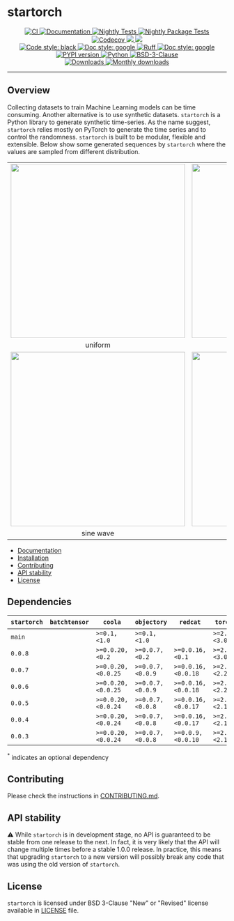 # startorch

<p align="center">
    <a href="https://github.com/durandtibo/startorch/actions">
        <img alt="CI" src="https://github.com/durandtibo/startorch/workflows/CI/badge.svg">
    </a>
    <a href="https://durandtibo.github.io/startorch/">
        <img alt="Documentation" src="https://github.com/durandtibo/startorch/workflows/Documentation/badge.svg">
    </a>
    <a href="https://github.com/durandtibo/startorch/actions">
        <img alt="Nightly Tests" src="https://github.com/durandtibo/startorch/workflows/Nightly%20Tests/badge.svg">
    </a>
    <a href="https://github.com/durandtibo/startorch/actions">
        <img alt="Nightly Package Tests" src="https://github.com/durandtibo/startorch/workflows/Nightly%20Package%20Tests/badge.svg">
    </a>
    <br/>
    <a href="https://codecov.io/gh/durandtibo/startorch">
        <img alt="Codecov" src="https://codecov.io/gh/durandtibo/startorch/branch/main/graph/badge.svg">
    </a>
    <a href="https://codeclimate.com/github/durandtibo/startorch/maintainability">
        <img src="https://api.codeclimate.com/v1/badges/05a12c503bf3be80a00b/maintainability" />
    </a>
    <a href="https://codeclimate.com/github/durandtibo/startorch/test_coverage">
        <img src="https://api.codeclimate.com/v1/badges/05a12c503bf3be80a00b/test_coverage" />
    </a>
    <br/>
    <a href="https://github.com/psf/black">
        <img  alt="Code style: black" src="https://img.shields.io/badge/code%20style-black-000000.svg">
    </a>
    <a href="https://google.github.io/styleguide/pyguide.html#s3.8-comments-and-docstrings">
        <img  alt="Doc style: google" src="https://img.shields.io/badge/%20style-google-3666d6.svg">
    </a>
    <a href="https://github.com/astral-sh/ruff">
        <img src="https://img.shields.io/endpoint?url=https://raw.githubusercontent.com/astral-sh/ruff/main/assets/badge/v2.json" alt="Ruff" style="max-width:100%;">
    </a>
    <a href="https://github.com/guilatrova/tryceratops">
        <img  alt="Doc style: google" src="https://img.shields.io/badge/try%2Fexcept%20style-tryceratops%20%F0%9F%A6%96%E2%9C%A8-black">
    </a>
    <br/>
    <a href="https://pypi.org/project/startorch/">
        <img alt="PYPI version" src="https://img.shields.io/pypi/v/startorch">
    </a>
    <a href="https://pypi.org/project/startorch/">
        <img alt="Python" src="https://img.shields.io/pypi/pyversions/startorch.svg">
    </a>
    <a href="https://opensource.org/licenses/BSD-3-Clause">
        <img alt="BSD-3-Clause" src="https://img.shields.io/pypi/l/startorch">
    </a>
    <br/>
    <a href="https://pepy.tech/project/startorch">
        <img  alt="Downloads" src="https://static.pepy.tech/badge/startorch">
    </a>
    <a href="https://pepy.tech/project/startorch">
        <img  alt="Monthly downloads" src="https://static.pepy.tech/badge/startorch/month">
    </a>
    <br/>
</p>

---

## Overview

Collecting datasets to train Machine Learning models can be time consuming.
Another alternative is to use synthetic datasets.
`startorch` is a Python library to generate synthetic time-series.
As the name suggest, `startorch` relies mostly on PyTorch to generate the time series and to control
the randomness.
`startorch` is built to be modular, flexible and extensible.
Below show some generated sequences by `startorch` where the values are sampled from different
distribution.

<table align="center">
  <tr>
    <td><img src="https://durandtibo.github.io/startorch/assets/figures/uniform.png" width="400" align="center"></td>
    <td><img src="https://durandtibo.github.io/startorch/assets/figures/log-uniform.png" width="400" align="center"></td>
  </tr>
  <tr>
    <td align="center">uniform</td>
    <td align="center">log-uniform</td>
  </tr>
  <tr>
    <td><img src="https://durandtibo.github.io/startorch/assets/figures/sinewave.png" width="400" align="center"></td>
    <td><img src="https://durandtibo.github.io/startorch/assets/figures/wiener.png" width="400" align="center"></td>
  </tr>
  <tr>
    <td align="center">sine wave</td>
    <td align="center">Wiener process</td>
  </tr>
</table>

- [Documentation](https://durandtibo.github.io/startorch/)
- [Installation](https://durandtibo.github.io/startorch/get_started/)
- [Contributing](#contributing)
- [API stability](#api-stability)
- [License](#license)

## Dependencies

| `startorch` | `batchtensor` | `coola`            | `objectory`      | `redcat`           | `torch`      | `matplotlib`<sup>*</sup> | `plotly`<sup>*</sup> | `python`      |
|-------------|---------------|--------------------|------------------|--------------------|--------------|--------------------------|----------------------|---------------|
| `main`      |               | `>=0.1,<1.0`       | `>=0.1,<1.0`     |                    | `>=2.0,<3.0` | `>=3.6,<4.0`             | `>=5.12,<6.0`        | `>=3.9,<3.12` |
| `0.0.8`     |               | `>=0.0.20,<0.2`    | `>=0.0.7,<0.2`   | `>=0.0.16,<0.1`    | `>=2.0,<3.0` | `>=3.6,<4.0`             | `>=5.12,<6.0`        | `>=3.9,<3.12` |
| `0.0.7`     |               | `>=0.0.20,<0.0.25` | `>=0.0.7,<0.0.9` | `>=0.0.16,<0.0.18` | `>=2.0,<2.2` | `>=3.6,<3.9`             | `>=5.12,<5.18`       | `>=3.9,<3.12` |
| `0.0.6`     |               | `>=0.0.20,<0.0.25` | `>=0.0.7,<0.0.9` | `>=0.0.16,<0.0.18` | `>=2.0,<2.2` | `>=3.6,<3.9`             |                      | `>=3.9,<3.12` |
| `0.0.5`     |               | `>=0.0.20,<0.0.24` | `>=0.0.7,<0.0.8` | `>=0.0.16,<0.0.17` | `>=2.0,<2.1` | `>=3.6,<3.9`             |                      | `>=3.9,<3.12` |
| `0.0.4`     |               | `>=0.0.20,<0.0.24` | `>=0.0.7,<0.0.8` | `>=0.0.16,<0.0.17` | `>=2.0,<2.1` | `>=3.6,<3.9`             |                      | `>=3.9,<3.12` |
| `0.0.3`     |               | `>=0.0.20,<0.0.24` | `>=0.0.7,<0.0.8` | `>=0.0.9,<0.0.10`  | `>=2.0,<2.1` | `>=3.6,<3.9`             |                      | `>=3.9,<3.12` |

<sup>*</sup> indicates an optional dependency

## Contributing

Please check the instructions in [CONTRIBUTING.md](.github/CONTRIBUTING.md).

## API stability

:warning: While `startorch` is in development stage, no API is guaranteed to be stable from one
release to the next.
In fact, it is very likely that the API will change multiple times before a stable 1.0.0 release.
In practice, this means that upgrading `startorch` to a new version will possibly break any code
that was using the old version of `startorch`.

## License

`startorch` is licensed under BSD 3-Clause "New" or "Revised" license available
in [LICENSE](LICENSE) file.
